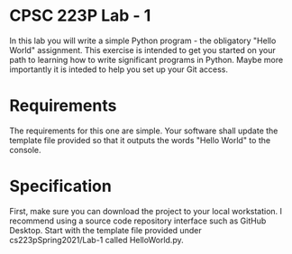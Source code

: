 # CPSC 223P Lab - 1

In this lab you will write a simple Python program - the obligatory "Hello World" assignment.  This exercise is intended to get you started on your path to learning how to write significant programs in Python. Maybe more importantly it is inteded to help you set up your Git access.

# Requirements
The requirements for this one are simple. Your software shall update the template file provided so that it outputs the words "Hello World" to the console.

# Specification
First, make sure you can download the project to your local workstation.  I recommend using a source code repository interface such as GitHub Desktop. Start with the template file provided under cs223pSpring2021/Lab-1 called HelloWorld.py.  
